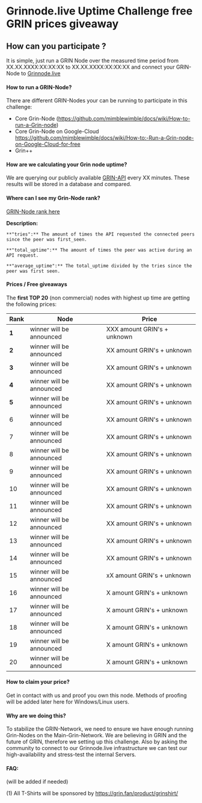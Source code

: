 # Grinnode.live Uptime Challenge free GRIN prices giveaway

## How can you participate ?
It is simple, just run a GRIN Node over the measured time period from XX.XX.XXXX:XX:XX:XX to XX.XX.XXXX:XX:XX:XX 
and connect your GRIN-Node to [Grinnode.live](https://github.com/MCM-Mike/grinnode.live#to-connect-your-grin-node-to-our-high-available-grin-node-system)


#### How to run a GRIN-Node?
There are different GRIN-Nodes your can be running to participate in this challenge:

- Core Grin-Node (https://github.com/mimblewimble/docs/wiki/How-to-run-a-Grin-node) 
- Core Grin-Node on Google-Cloud https://github.com/mimblewimble/docs/wiki/How-to:-Run-a-Grin-node-on-Google-Cloud-for-free
- Grin++ 

#### How are we calculating your Grin node uptime?
We are querying our publicly available [GRIN-API](https://grinnode.live/) every XX minutes. 
These results will be stored in a database and compared.

#### Where can I see my Grin-Node rank?

[GRIN-Node rank here](http://c-node03-api.grinnode.live/)

**Description:**

```
**"tries":** The amount of times the API requested the connected peers since the peer was first_seen.

**"total_uptime":** The amount of times the peer was active during an API request.

**"average_uptime":** The total_uptime divided by the tries since the peer was first seen.
```

#### Prices / Free giveaways 
The **first TOP 20** (non commercial) nodes with highest up time are getting the following prices:

Rank | Node | Price
--- | --- | ---
**1** | winner will be announced | XXX amount GRIN's + unknown
**2** |winner will be announced| XX amount GRIN's + unknown
**3** | winner will be announced| XX amount GRIN's + unknown
**4** |winner will be announced | XX amount GRIN's + unknown
**5** | winner will be announced| XX amount GRIN's + unknown
6 | winner will be announced | XX amount GRIN's + unknown 
7 | winner will be announced| XX amount GRIN's + unknown
8 | winner will be announced | XX amount GRIN's + unknown
9 | winner will be announced | XX amount GRIN's + unknown
10 | winner will be announced | XX amount GRIN's + unknown
11 | winner will be announced | XX amount GRIN's + unknown
12 | winner will be announced| XX amount GRIN's + unknown
13 | winner will be announced | XX amount GRIN's  + unknown
14 | winner will be announced | XX amount GRIN's  + unknown
15 | winner will be announced | xX amount GRIN's  + unknown
16 | winner will be announced | X amount GRIN's  + unknown
17 | winner will be announced | X amount GRIN's  + unknown
18 | winner will be announced| X amount GRIN's  + unknown
19 | winner will be announced | X amount GRIN's  + unknown
20 | winner will be announced | X amount GRIN's  + unknown

#### How to claim your price?
Get in contact with us and proof you own this node. 
Methods of proofing will be added later here for Windows/Linux users. 

#### Why are we doing this?
To stabilize the GRIN-Network, we need to ensure we have enough running Grin-Nodes on the Main-Grin-Network. 
We are believing in GRIN and the future of GRIN, therefore we setting up this challenge. 
Also by asking the community to connect to our Grinnode.live infrastructure we can test our high-availability and stress-test
the internal Servers. 

#### FAQ:
(will be added if needed)

(1) All T-Shirts will be sponsored by https://grin.fan/product/grinshirt/
